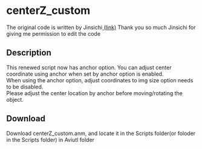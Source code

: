 # centerZ_custom
The original code is written by Jinsichi<a href="https://x.com/Jinsichi"> (link)</a> 
Thank you so much Jinsichi for giving me permission to edit the code

## Description
This renewed script now has anchor option. You can adjust center coordinate using anchor when set by anchor option is enabled.
<br> When using the anchor option, adjust coordinates to img size option needs to be disabled.
<br> Please adjust the center location by anchor before moving/rotating the object.

## Download
Download centerZ_custom.anm, and locate it in the Scripts folder(or foloder in the Scripts folder) in Aviutl folder
